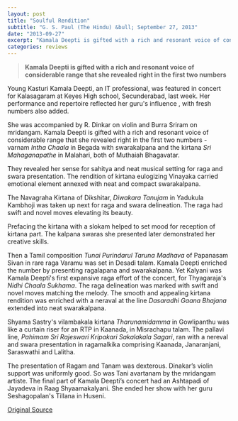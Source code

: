 ```yaml
---
layout: post
title: "Soulful Rendition"
subtitle: "G. S. Paul (The Hindu) &bull; September 27, 2013"
date: "2013-09-27"
excerpt: "Kamala Deepti is gifted with a rich and resonant voice of considerable range that she revealed right in the first two numbers - varnam Intha Chaala in Begada with swarakalpana and the kirtana Sri Mahaganapathe in Malahari, both of Muthaiah Bhagavatar...They revealed her sense for sahitya and neat musical setting for raga and swara presentation."
categories: reviews
---
```


> **Kamala Deepti is gifted with a rich and resonant voice of considerable range that she revealed right in the first two
numbers**

Young Kasturi Kamala Deepti, an IT professional, was featured in concert for Kalasagaram at Keyes High school, Secunderabad, last week. Her performance and repertoire reflected her guru's influence , with fresh numbers also added.

She was accompanied by R. Dinkar on violin and Burra Sriram on mridangam. Kamala Deepti is gifted with a rich and resonant voice of considerable range that she revealed right in the first two numbers - varnam *Intha Chaala* in Begada with swarakalpana and the kirtana *Sri Mahaganapathe* in Malahari, both of Muthaiah Bhagavatar.

They revealed her sense for sahitya and neat musical setting for raga and swara presentation. The rendition of kirtana eulogizing Vinayaka carried emotional element annexed with neat and compact swarakalpana.

The Navagraha Kirtana of Dikshitar, *Diwakara Tanujam* in Yadukula Kambhoji was taken up next for raga and swara delineation. The raga had swift and novel moves elevating its beauty.

Prefacing the kirtana with a slokam helped to set mood for reception of kirtana part. The kalpana swaras she presented later demonstrated her creative skills.

Then a Tamil composition *Tunai Purindarul Taruna Madhava* of Papanasam Sivan in rare raga Varamu was set in Desadi talam. Kamala
Deepti enriched the number by presenting ragalapana and swarakalpana. Yet Kalyani was Kamala Deepti's first expansive raga effort of the concert, for Thyagaraja's *Nidhi Chaala Sukhama*. The raga delineation was marked with swift and novel moves matching the melody. The smooth and appealing kirtana rendition was enriched with a neraval at the line *Dasaradhi Gaana Bhajana* extended into neat swarakalpana.

Shyama Sastry's vilambakala kirtana *Tharunamidamma* in Gowlipanthu was like a curtain riser for an RTP in Kaanada, in Misrachapu
talam. The pallavi line, *Pahimam Sri Rajeswari Kripakari Sakalakala Sagari*, ran with a nereval and swara presentation in ragamalkika comprising Kaanada, Janaranjani, Saraswathi and Lalitha.

The presentation of Ragam and Tanam was dexterous. Dinakar’s violin support was uniformly good. So was Tani avartanam by the
mridangam artiste. The final part of Kamala Deepti’s concert had an Ashtapadi of Jayadeva in Raag Shyaamakalyani. She ended her show with her guru Seshagopalan's Tillana in Huseni.

[Original Source](http://www.thehindu.com/todays-paper/tp-features/tp-fridayreview/soulful-rendition/article5172395.ece)
